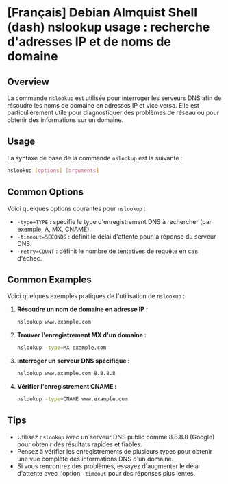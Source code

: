 # [Français] Debian Almquist Shell (dash) nslookup usage : recherche d'adresses IP et de noms de domaine

## Overview
La commande `nslookup` est utilisée pour interroger les serveurs DNS afin de résoudre les noms de domaine en adresses IP et vice versa. Elle est particulièrement utile pour diagnostiquer des problèmes de réseau ou pour obtenir des informations sur un domaine.

## Usage
La syntaxe de base de la commande `nslookup` est la suivante :

```bash
nslookup [options] [arguments]
```

## Common Options
Voici quelques options courantes pour `nslookup` :

- `-type=TYPE` : spécifie le type d'enregistrement DNS à rechercher (par exemple, A, MX, CNAME).
- `-timeout=SECONDS` : définit le délai d'attente pour la réponse du serveur DNS.
- `-retry=COUNT` : définit le nombre de tentatives de requête en cas d'échec.

## Common Examples
Voici quelques exemples pratiques de l'utilisation de `nslookup` :

1. **Résoudre un nom de domaine en adresse IP :**
   ```bash
   nslookup www.example.com
   ```

2. **Trouver l'enregistrement MX d'un domaine :**
   ```bash
   nslookup -type=MX example.com
   ```

3. **Interroger un serveur DNS spécifique :**
   ```bash
   nslookup www.example.com 8.8.8.8
   ```

4. **Vérifier l'enregistrement CNAME :**
   ```bash
   nslookup -type=CNAME www.example.com
   ```

## Tips
- Utilisez `nslookup` avec un serveur DNS public comme 8.8.8.8 (Google) pour obtenir des résultats rapides et fiables.
- Pensez à vérifier les enregistrements de plusieurs types pour obtenir une vue complète des informations DNS d'un domaine.
- Si vous rencontrez des problèmes, essayez d'augmenter le délai d'attente avec l'option `-timeout` pour des réponses plus lentes.